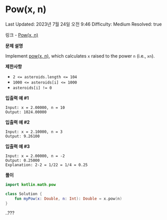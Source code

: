 # Pow(x, n)

Last Updated: 2023년 7월 24일 오전 9:46
Difficulty: Medium
Resolved: true

링크 - [Pow(x, n)](https://leetcode.com/problems/powx-n/description/)

**문제 설명**

Implement [pow(x, n)](http://www.cplusplus.com/reference/valarray/pow/), which calculates `x` raised to the power `n` (i.e., `xn`).

**제한사항**

- `2 <= asteroids.length <= 104`
- `1000 <= asteroids[i] <= 1000`
- `asteroids[i] != 0`

**입출력 예 #1**

```
Input: x = 2.00000, n = 10
Output: 1024.00000
```

**입출력 예 #2**

```
Input: x = 2.10000, n = 3
Output: 9.26100
```

**입출력 예 #3**

```
Input: x = 2.00000, n = -2
Output: 0.25000
Explanation: 2-2 = 1/22 = 1/4 = 0.25
```

**풀이**

```kotlin
import kotlin.math.pow

class Solution {
    fun myPow(x: Double, n: Int): Double = x.pow(n)
}
```

..???